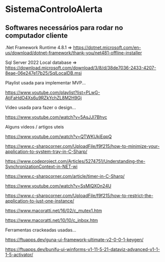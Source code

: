 # SistemaControloAlerta

## Softwares necessários para rodar no computador cliente

.Net Framework Runtime 4.8.1 => https://dotnet.microsoft.com/en-us/download/dotnet-framework/thank-you/net481-offline-installer

Sql Server 2022 Local database => https://download.microsoft.com/download/3/8/d/38de7036-2433-4207-8eae-06e247e17b25/SqlLocalDB.msi

Playlist usada para implementar MVP...

https://www.youtube.com/playlist?list=PLwG-AtjFaHdO4Xs6u9RZkYchZL8M2H9Gj

Video usada para fazer o design...

https://www.youtube.com/watch?v=5AsJJl7Bhvc

Alguns videos / artigos uteis

https://www.youtube.com/watch?v=QTWKUkiEqpQ

https://www.c-sharpcorner.com/UploadFile/f9f215/how-to-minimize-your-application-to-system-tray-in-C-Sharp/

https://www.codeproject.com/Articles/5274751/Understanding-the-SynchronizationContext-in-NET-wi

https://www.c-sharpcorner.com/article/timer-in-C-Sharp/

https://www.youtube.com/watch?v=SsMIQXOn24U

https://www.c-sharpcorner.com/UploadFile/f9f215/how-to-restrict-the-application-to-just-one-instance/

https://www.macoratti.net/16/02/c_mutex1.htm

https://www.macoratti.net/10/10/c_inbox.htm

Ferramentas crackeadas usadas...

https://ftuapps.dev/guna-ui-framework-ultimate-v2-0-0-1-keygen/

https://ftuapps.dev/bunifu-ui-winforms-v1-11-5-21-dataviz-advanced-v1-1-1-5-activator/
